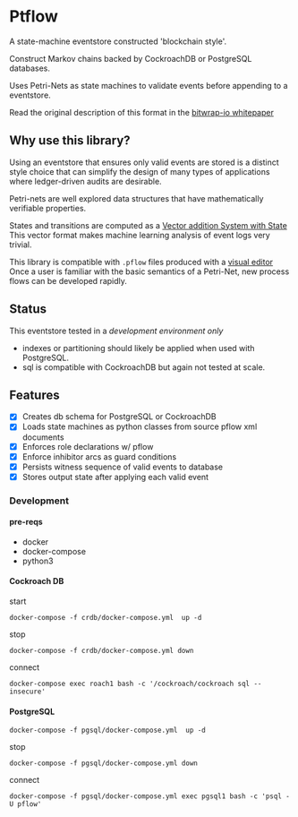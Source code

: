 # Ptflow 

A state-machine eventstore constructed 'blockchain style'.

Construct Markov chains backed by CockroachDB or PostgreSQL databases.

Uses Petri-Nets as state machines to validate events before appending to a eventstore.

Read the original description of this format in the [bitwrap-io whitepaper](https://github.com/bitwrap/bitwrap-io/blob/master/whitepaper.md)

## Why use this library?

Using an eventstore that ensures only valid events are stored is a distinct style choice
that can simplify the design of many types of applications where ledger-driven audits are desirable.

Petri-nets are well explored data structures that have mathematically verifiable properties.

States and transitions are computed as a [Vector addition System with State](https://en.wikipedia.org/wiki/Vector_addition_system)
This vector format makes machine learning analysis of event logs very trivial.

This library is compatible with `.pflow` files produced with a [visual editor](http://www.pneditor.org/)
Once a user is familiar with the basic semantics of a Petri-Net, new process flows can be developed rapidly.

## Status

This eventstore tested in a *development environment only*

* indexes or partitioning should likely be applied when used with PostgreSQL.
* sql is compatible with CockroachDB but again not tested at scale.

## Features

- [x] Creates db schema for PostgreSQL or CockroachDB
- [x] Loads state machines as python classes from source pflow xml documents
- [x] Enforces role declarations w/ pflow
- [x] Enforce inhibitor arcs as guard conditions
- [x] Persists witness sequence of valid events to database
- [x] Stores output state after applying each valid event

### Development

#### pre-reqs

* docker
* docker-compose
* python3

#### Cockroach DB

start
```
docker-compose -f crdb/docker-compose.yml  up -d
```

stop
```
docker-compose -f crdb/docker-compose.yml down
```

connect
```
docker-compose exec roach1 bash -c '/cockroach/cockroach sql --insecure'
```

#### PostgreSQL

```
docker-compose -f pgsql/docker-compose.yml  up -d
```

stop
```
docker-compose -f pgsql/docker-compose.yml down
```

connect
```
docker-compose -f pgsql/docker-compose.yml exec pgsql1 bash -c 'psql -U pflow'
```
